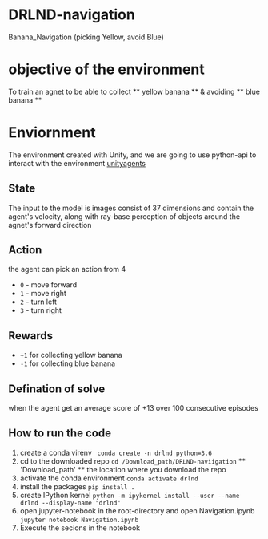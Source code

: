 # DRLND-navigation
Banana_Navigation (picking Yellow, avoid Blue)

# objective of the environment
To train an agnet to be able to collect ** yellow banana ** & avoiding ** blue banana **

# Enviornment 
The environment created with Unity, and we are going to use python-api to interact with the environment [unityagents](https://pypi.org/project/unityagents)

## State
The input to the model is images consist of 37 dimensions and contain the agent's velocity, along with ray-base perception of objects around the agnet's forward direction

## Action
the agent can pick an action from 4
* ```0``` - move forward
* ```1``` - move right
* ```2``` - turn left
* ```3``` - turn right

## Rewards
* ```+1``` for collecting yellow banana
* ```-1``` for collecting blue banana

## Defination of solve
when the agent get an average score of +13 over 100 consecutive episodes

## How to run the code
1. create a conda virenv ``` conda create -n drlnd python=3.6```
2. cd to the downloaded repo ``` cd /Download_path/DRLND-naviigation ``` ** 'Download_path' ** the location where you download the repo
3. activate the conda environment ``` conda activate drlnd ```
4. install the packages ``` pip install . ```
5. create IPython kernel ``` python -m ipykernel install --user --name drlnd --display-name "drlnd" ``` 
6. open jupyter-notebook in the root-directory and open Navigation.ipynb ``` jupyter notebook Navigation.ipynb ```
7. Execute the secions in the notebook
